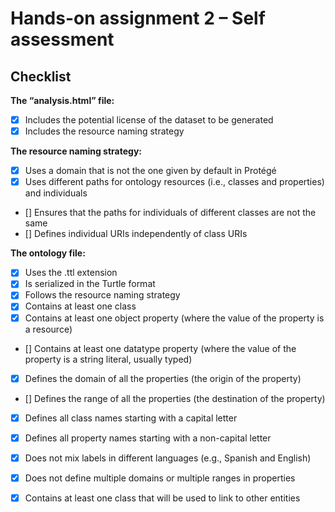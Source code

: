 # Hands-on assignment 2 – Self assessment

## Checklist

**The “analysis.html” file:**

- [x] Includes the potential license of the dataset to be generated
- [x] Includes the resource naming strategy

**The resource naming strategy:**

- [x] Uses a domain that is not the one given by default in Protégé
- [x] Uses different paths for ontology resources (i.e., classes and properties) and individuals
- [] Ensures that the paths for individuals of different classes are not the same
- [] Defines individual URIs independently of class URIs

**The ontology file:**

- [x] Uses the .ttl extension
- [x] Is serialized in the Turtle format
- [x] Follows the resource naming strategy
- [x] Contains at least one class
- [x] Contains at least one object property (where the value of the property is a resource)
- [] Contains at least one datatype property (where the value of the property is a string literal, usually typed)
- [x] Defines the domain of all the properties (the origin of the property)
- [] Defines the range of all the properties (the destination of the property)
- [x] Defines all class names starting with a capital letter
- [x] Defines all property names starting with a non-capital letter
- [x] Does not mix labels in different languages (e.g., Spanish and English)
- [x] Does not define multiple domains or multiple ranges in properties
- [x] Contains at least one class that will be used to link to other entities

